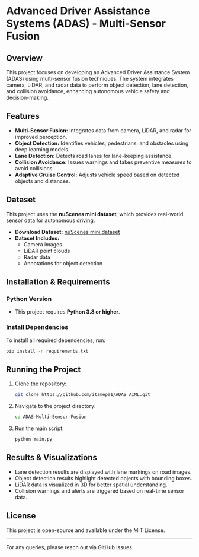 
# Advanced Driver Assistance Systems (ADAS) - Multi-Sensor Fusion

## Overview

This project focuses on developing an Advanced Driver Assistance System (ADAS) using multi-sensor fusion techniques. The system integrates camera, LiDAR, and radar data to perform object detection, lane detection, and collision avoidance, enhancing autonomous vehicle safety and decision-making.

## Features

- **Multi-Sensor Fusion:** Integrates data from camera, LiDAR, and radar for improved perception.
- **Object Detection:** Identifies vehicles, pedestrians, and obstacles using deep learning models.
- **Lane Detection:** Detects road lanes for lane-keeping assistance.
- **Collision Avoidance:** Issues warnings and takes preventive measures to avoid collisions.
- **Adaptive Cruise Control:** Adjusts vehicle speed based on detected objects and distances.

## Dataset

This project uses the **nuScenes mini dataset**, which provides real-world sensor data for autonomous driving.

- **Download Dataset:** [nuScenes mini dataset](https://www.nuscenes.org/download)
- **Dataset Includes:**
  - Camera images
  - LiDAR point clouds
  - Radar data
  - Annotations for object detection

## Installation & Requirements

### Python Version

- This project requires **Python 3.8 or higher**.

### Install Dependencies

To install all required dependencies, run:

```bash
pip install -r requirements.txt
```

## Running the Project

1. Clone the repository:
   ```bash
   git clone https://github.com/itzmepa1/ADAS_AIML.git
   ```
2. Navigate to the project directory:
   ```bash
   cd ADAS-Multi-Sensor-Fusion
   ```
3. Run the main script:
   ```bash
   python main.py
   ```

## Results & Visualizations

- Lane detection results are displayed with lane markings on road images.
- Object detection results highlight detected objects with bounding boxes.
- LiDAR data is visualized in 3D for better spatial understanding.
- Collision warnings and alerts are triggered based on real-time sensor data.

## License

This project is open-source and available under the MIT License.

---

For any queries, please reach out via GitHub Issues.


